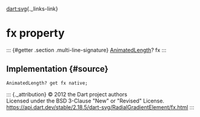 [dart:svg](../../dart-svg/dart-svg-library){._links-link}

fx property
===========

::: {#getter .section .multi-line-signature}
[AnimatedLength](../animatedlength-class)? fx
:::

Implementation {#source}
--------------

``` {.language-dart data-language="dart"}
AnimatedLength? get fx native;
```

::: {._attribution}
© 2012 the Dart project authors\
Licensed under the BSD 3-Clause \"New\" or \"Revised\" License.\
<https://api.dart.dev/stable/2.18.5/dart-svg/RadialGradientElement/fx.html>
:::
